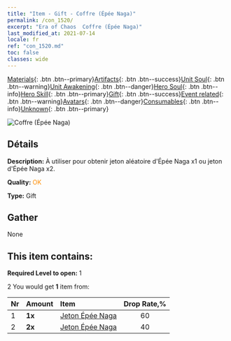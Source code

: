 ```yaml
---
title: "Item - Gift - Coffre (Épée Naga)"
permalink: /con_1520/
excerpt: "Era of Chaos  Coffre (Épée Naga)"
last_modified_at: 2021-07-14
locale: fr
ref: "con_1520.md"
toc: false
classes: wide
---
```

 [Materials](/ItemsFR/){: .btn .btn--primary}[Artifacts](/ItemsFR/Artifacts/){: .btn .btn--success}[Unit Soul](/ItemsFR/UnitSoul/){: .btn .btn--warning}[Unit Awakening](/ItemsFR/UnitAwakening/){: .btn .btn--danger}[Hero Soul](/ItemsFR/HeroSoul/){: .btn .btn--info}[Hero Skill](/ItemsFR/HeroSkill/){: .btn .btn--primary}[Gift](/ItemsFR/Gift/){: .btn .btn--success}[Event related](/ItemsFR/Events/){: .btn .btn--warning}[Avatars](/ItemsFR/Avatars/){: .btn .btn--danger}[Consumables](/ItemsFR/Consumables/){: .btn .btn--info}[Unknown](/ItemsFR/Unknown/){: .btn .btn--primary}

 ![Coffre (Épée Naga)](/images/t/i_907134.png)

## Détails
 **Description:** À utiliser pour obtenir jeton aléatoire d'Épée Naga x1 ou jeton d'Épée Naga x2.

 **Quality:** <span style="color: #FF8C00">OK</span>

 **Type:** Gift

## Gather

  None

## This item contains:

 **Required Level to open:** 1

 2 You would get **1** item  from:

  | Nr | Amount |     Item    | Drop Rate,% |
  |:---|:-------|:------------|:---------:|
  | 1 |  **1x** | [Jeton Épée Naga](/ItemsFR/con_987/) | 60 | 
  | 2 |  **2x** | [Jeton Épée Naga](/ItemsFR/con_987/) | 40 | 
